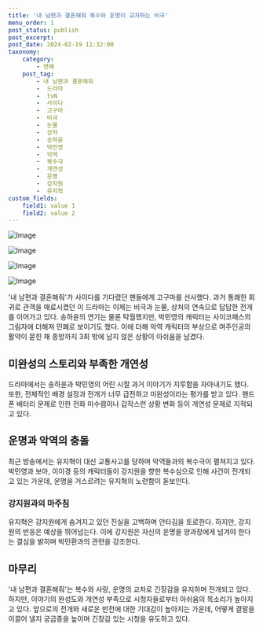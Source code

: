 ```yaml
---
title: '내 남편과 결혼해줘 복수와 운명이 교차하는 비극'
menu_order: 1
post_status: publish
post_excerpt: 
post_date: 2024-02-19 11:32:00
taxonomy:
    category:
        - 연예
    post_tag:
        - 내 남편과 결혼해줘
        -  드라마
        -  tvN
        -  사이다
        -  고구마
        -  비극
        -  눈물
        -  상처
        -  송하윤
        -  박민영
        -  악역
        -  복수극
        -  개연성
        -  운명
        -  강지원
        -  유지혁
custom_fields:
    field1: value 1
    field2: value 2
---
```


![Image](https://mimgnews.pstatic.net/image/076/2024/02/13/2024021301000801000104412_20240213074502130.jpg?type=w540)

![Image](https://ssl.pstatic.net/mimgnews/image/076/2024/02/13/2024021301000801000104411_20240213074502134.jpg?type=w540)

![Image](https://mimgnews.pstatic.net/image/076/2024/02/13/2024021301000801000104413_20240213074502139.jpg?type=w540)

![Image](https://ssl.pstatic.net/mimgnews/image/076/2024/02/13/2024021301000801000104414_20240213074502143.jpg?type=w540)

'내 남편과 결혼해줘'가 사이다를 기다렸던 팬들에게 고구마를 선사했다. 과거 통쾌한 회귀로 관객을 매료시켰던 이 드라마는 이제는 비극과 눈물, 상처의 연속으로 답답한 전개를 이어가고 있다. 송하윤의 연기는 물론 탁월했지만, 박민영의 캐릭터는 사이코패스의 그림자에 더해져 민폐로 보이기도 했다. 이에 더해 악역 캐릭터의 부상으로 여주인공의 활약이 묻힌 채 종방까지 3회 밖에 남지 않은 상황이 아쉬움을 남겼다.
## 미완성의 스토리와 부족한 개연성
드라마에서는 송하윤과 박민영의 어린 시절 과거 이야기가 지루함을 자아내기도 했다. 또한, 전체적인 배경 설정과 전개가 너무 급전하고 미완성이라는 평가를 받고 있다. 핸드폰 배터리 문제로 인한 전화 미수렴이나 갑작스런 상황 변화 등이 개연성 문제로 지적되고 있다.
## 운명과 악역의 충돌
최근 방송에서는 유지혁이 대신 교통사고를 당하며 악역들과의 복수극이 펼쳐지고 있다. 박민영과 보아, 이이경 등의 캐릭터들이 강지원을 향한 복수심으로 인해 사건이 전개되고 있는 가운데, 운명을 거스르려는 유지혁의 노련함이 돋보인다. 
### 강지원과의 마주침
유지혁은 강지원에게 숨겨지고 있던 진실을 고백하며 안타김을 토로한다. 하지만, 강지원의 반응은 예상을 뛰어넘는다. 이에 강지원은 자신의 운명을 양과장에게 넘겨야 한다는 결심을 밝히며 박민환과의 관련을 강조한다.
## 마무리
'내 남편과 결혼해줘'는 복수와 사랑, 운명의 교차로 긴장감을 유지하며 전개되고 있다. 하지만, 이야기의 완성도와 개연성 부족으로 시청자들로부터 아쉬움의 목소리가 높아지고 있다. 앞으로의 전개와 새로운 반전에 대한 기대감이 높아지는 가운데, 어떻게 결말을 이끌어 낼지 궁금증을 높이며 긴장감 있는 시청을 유도하고 있다.
